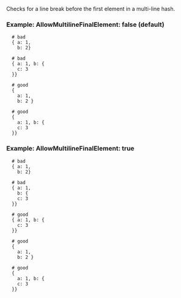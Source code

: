 Checks for a line break before the first element in a
multi-line hash.

### Example: AllowMultilineFinalElement: false (default)

      # bad
      { a: 1,
        b: 2}

      # bad
      { a: 1, b: {
        c: 3
      }}

      # good
      {
        a: 1,
        b: 2 }

      # good
      {
        a: 1, b: {
        c: 3
      }}

### Example: AllowMultilineFinalElement: true

      # bad
      { a: 1,
        b: 2}

      # bad
      { a: 1,
        b: {
        c: 3
      }}

      # good
      { a: 1, b: {
        c: 3
      }}

      # good
      {
        a: 1,
        b: 2 }

      # good
      {
        a: 1, b: {
        c: 3
      }}